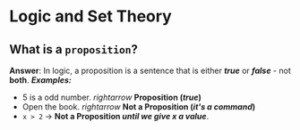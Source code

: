 # Logic and Set Theory

## What is a `proposition`?
**Answer**: In logic, a proposition is a sentence that is either ***true*** or ***false*** - not **both**.
***Examples:***
 - 5 is a odd number. $rightarrow$ **Proposition (*true*)**
 - Open the book. $rightarrow$ **Not a Proposition (*it's a command*)**
 - `x > 2` $\rightarrow$ **Not a Proposition *until we give x a value***.
